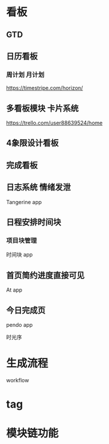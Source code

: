 # 看板
## GTD
## 日历看板
### 周计划 月计划
https://timestripe.com/horizon/
## 多看板模块  卡片系统
https://trello.com/user88639524/home
## 4象限设计看板
## 完成看板
## 日志系统 情绪发泄
Tangerine app
## 日程安排时间块 
### 项目块管理
时间块 app
## 首页简约进度直接可见
At app
## 今日完成页
pendo app

时光序

# 生成流程
workflow
# tag

# 模块链功能